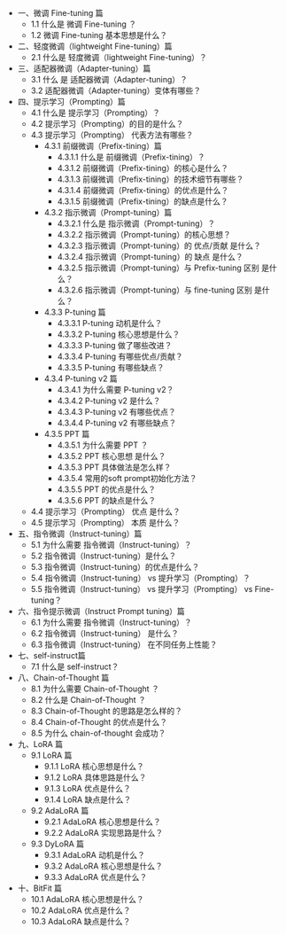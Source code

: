 - 一、微调 Fine-tuning 篇
    - 1.1 什么是 微调 Fine-tuning ？
    - 1.2 微调 Fine-tuning 基本思想是什么？
- 二、轻度微调（lightweight Fine-tuning）篇
    - 2.1 什么是 轻度微调（lightweight Fine-tuning）？
- 三、适配器微调（Adapter-tuning）篇
    - 3.1 什么 是 适配器微调（Adapter-tuning）？
    - 3.2 适配器微调（Adapter-tuning）变体有哪些？
- 四、提示学习（Prompting）篇
    - 4.1 什么是 提示学习（Prompting）？
    - 4.2 提示学习（Prompting）的目的是什么？
    - 4.3 提示学习（Prompting） 代表方法有哪些？
        - 4.3.1 前缀微调（Prefix-tining）篇
            - 4.3.1.1 什么是 前缀微调（Prefix-tining）？
            - 4.3.1.2 前缀微调（Prefix-tining）的核心是什么？
            - 4.3.1.3 前缀微调（Prefix-tining）的技术细节有哪些？
            - 4.3.1.4 前缀微调（Prefix-tining）的优点是什么？
            - 4.3.1.5 前缀微调（Prefix-tining）的缺点是什么？
        - 4.3.2 指示微调（Prompt-tuning）篇
            - 4.3.2.1 什么是 指示微调（Prompt-tuning）？
            - 4.3.2.2 指示微调（Prompt-tuning）的核心思想？
            - 4.3.2.3 指示微调（Prompt-tuning）的 优点/贡献 是什么？
            - 4.3.2.4 指示微调（Prompt-tuning）的 缺点 是什么？
            - 4.3.2.5 指示微调（Prompt-tuning）与 Prefix-tuning 区别 是什么？
            - 4.3.2.6 指示微调（Prompt-tuning）与 fine-tuning 区别 是什么？
        - 4.3.3 P-tuning 篇
            - 4.3.3.1 P-tuning 动机是什么？
            - 4.3.3.2 P-tuning 核心思想是什么？
            - 4.3.3.3 P-tuning 做了哪些改进？
            - 4.3.3.4 P-tuning 有哪些优点/贡献？
            - 4.3.3.5 P-tuning 有哪些缺点？
        - 4.3.4 P-tuning v2 篇
            - 4.3.4.1 为什么需要 P-tuning v2？
            - 4.3.4.2 P-tuning v2 是什么？
            - 4.3.4.3 P-tuning v2 有哪些优点？
            - 4.3.4.4 P-tuning v2 有哪些缺点？
        - 4.3.5 PPT 篇
            - 4.3.5.1 为什么需要 PPT ？
            - 4.3.5.2 PPT 核心思想 是什么？
            - 4.3.5.3 PPT 具体做法是怎么样？
            - 4.3.5.4 常用的soft prompt初始化方法？
            - 4.3.5.5 PPT 的优点是什么？
            - 4.3.5.6 PPT 的缺点是什么？
    - 4.4 提示学习（Prompting） 优点 是什么？
    - 4.5 提示学习（Prompting） 本质 是什么？
- 五、指令微调（Instruct-tuning）篇
    - 5.1 为什么需要 指令微调（Instruct-tuning）？
    - 5.2 指令微调（Instruct-tuning）是什么？
    - 5.3 指令微调（Instruct-tuning）的优点是什么？
    - 5.4 指令微调（Instruct-tuning） vs 提升学习（Prompting）？
    - 5.5 指令微调（Instruct-tuning） vs 提升学习（Prompting） vs Fine-tuning？
- 六、指令提示微调（Instruct Prompt tuning）篇
    - 6.1 为什么需要 指令微调（Instruct-tuning）？
    - 6.2 指令微调（Instruct-tuning） 是什么？
    - 6.3 指令微调（Instruct-tuning） 在不同任务上性能？
- 七、self-instruct篇
    - 7.1 什么是 self-instruct？
- 八、Chain-of-Thought 篇
    - 8.1 为什么需要 Chain-of-Thought ？
    - 8.2 什么是 Chain-of-Thought ？
    - 8.3 Chain-of-Thought 的思路是怎么样的？
    - 8.4 Chain-of-Thought 的优点是什么？
    - 8.5 为什么 chain-of-thought 会成功？
- 九、LoRA 篇
    - 9.1 LoRA 篇
        - 9.1.1 LoRA 核心思想是什么？
        - 9.1.2 LoRA 具体思路是什么？
        - 9.1.3 LoRA 优点是什么？
        - 9.1.4 LoRA 缺点是什么？
    - 9.2 AdaLoRA 篇
        - 9.2.1 AdaLoRA 核心思想是什么？
        - 9.2.2 AdaLoRA 实现思路是什么？
    - 9.3 DyLoRA 篇
        - 9.3.1 AdaLoRA 动机是什么？
        - 9.3.2 AdaLoRA 核心思想是什么？
        - 9.3.3 AdaLoRA 优点是什么？
- 十、BitFit 篇
    - 10.1 AdaLoRA 核心思想是什么？
    - 10.2 AdaLoRA 优点是什么？
    - 10.3 AdaLoRA 缺点是什么？